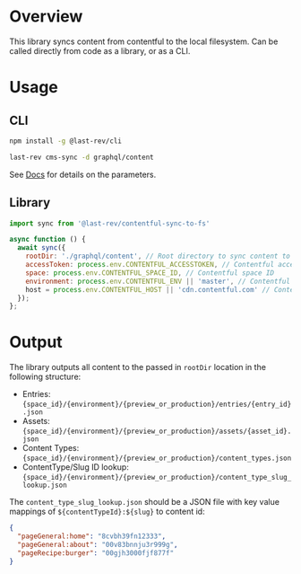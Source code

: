 # Overview

This library syncs content from contentful to the local filesystem. Can be called directly from code as a library, or as a CLI.

# Usage

## CLI

```bash
npm install -g @last-rev/cli

last-rev cms-sync -d graphql/content
```

See [Docs](../cli/src/commands/cms-sync/README.md) for details on the parameters.

## Library

```Javascript
import sync from '@last-rev/contentful-sync-to-fs'

async function () {
  await sync({
    rootDir: './graphql/content', // Root directory to sync content to
    accessToken: process.env.CONTENTFUL_ACCESSTOKEN, // Contentful access token
    space: process.env.CONTENTFUL_SPACE_ID, // Contentful space ID
    environment: process.env.CONTENTFUL_ENV || 'master', // Contentful environment
    host = process.env.CONTENTFUL_HOST || 'cdn.contentful.com' // Contentful host
  });
};
```

# Output

The library outputs all content to the passed in `rootDir` location in the following structure:

- Entries: `{space_id}/{environment}/{preview_or_production}/entries/{entry_id}.json`
- Assets: `{space_id}/{environment}/{preview_or_production}/assets/{asset_id}.json`
- Content Types: `{space_id}/{environment}/{preview_or_production}/content_types.json`
- ContentType/Slug ID lookup: `{space_id}/{environment}/{preview_or_production}/content_type_slug_lookup.json`

The `content_type_slug_lookup.json` should be a JSON file with key value mappings of `${contentTypeId}:${slug}` to content id:

```json
{
  "pageGeneral:home": "8cvbh39fn12333",
  "pageGeneral:about": "00v83bnnju3r999g",
  "pageRecipe:burger": "00gjh3000fjf877f"
}
```
